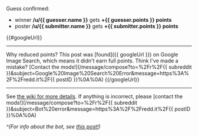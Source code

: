 Guess confirmed:

* winner **/u/{{ guesser.name }}** gets **+{{ guesser.points }} points**
* poster **/u/{{ submitter.name }}** gets **+{{ submitter.points }} points**

{{#googleUrl}}
***
Why reduced points? This post was [found]({{ googleUrl }}) on Google Image Search, which means it didn't earn full points. Think I've made a mistake? [Contact the mods!](/message/compose?to=%2Fr%2F{{ subreddit }}&subject=Google%20Image%20Search%20Error&message=https%3A%2F%2Fredd.it%2F{{ postID }}%0A%0A)
{{/googleUrl}}

***
See [the wiki for more details](https://www.reddit.com/r/GuessTheMovie/wiki/index). If anything is incorrect, please [contact the mods!](/message/compose?to=%2Fr%2F{{ subreddit }}&subject=Bot%20error&message=https%3A%2F%2Fredd.it%2F{{ postID }}%0A%0A)

*^(For info about the bot, see [this post!](https://redd.it/c7rp90))*